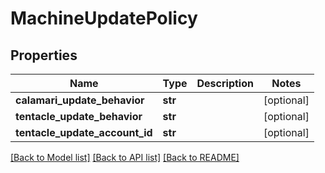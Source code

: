 # MachineUpdatePolicy

## Properties
Name | Type | Description | Notes
------------ | ------------- | ------------- | -------------
**calamari_update_behavior** | **str** |  | [optional] 
**tentacle_update_behavior** | **str** |  | [optional] 
**tentacle_update_account_id** | **str** |  | [optional] 

[[Back to Model list]](../README.md#documentation-for-models) [[Back to API list]](../README.md#documentation-for-api-endpoints) [[Back to README]](../README.md)


